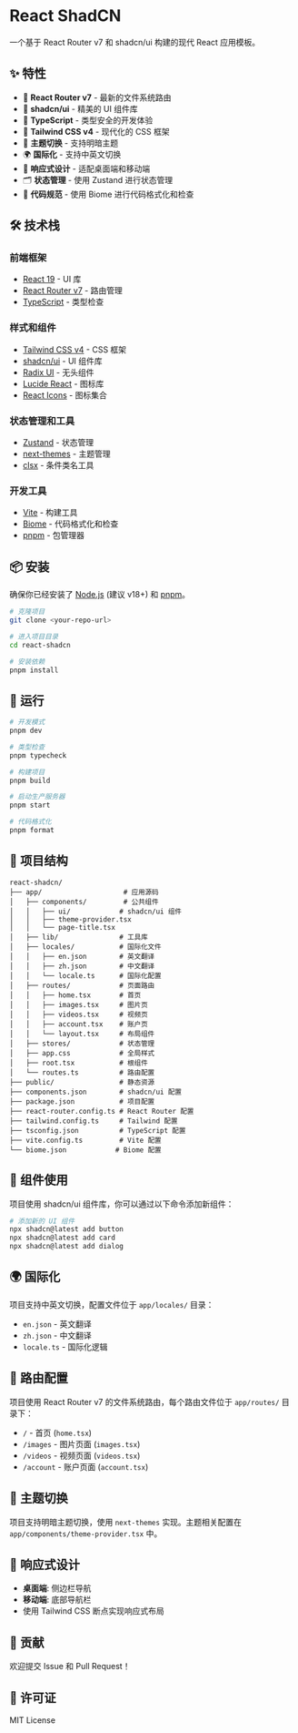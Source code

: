 # React ShadCN

一个基于 React Router v7 和 shadcn/ui 构建的现代 React 应用模板。

## ✨ 特性

- 🚀 **React Router v7** - 最新的文件系统路由
- 🎨 **shadcn/ui** - 精美的 UI 组件库
- 🎯 **TypeScript** - 类型安全的开发体验
- 🌈 **Tailwind CSS v4** - 现代化的 CSS 框架
- 🌙 **主题切换** - 支持明暗主题
- 🌍 **国际化** - 支持中英文切换
- 📱 **响应式设计** - 适配桌面端和移动端
- 🗂️ **状态管理** - 使用 Zustand 进行状态管理
- 🎯 **代码规范** - 使用 Biome 进行代码格式化和检查

## 🛠️ 技术栈

### 前端框架
- [React 19](https://react.dev/) - UI 库
- [React Router v7](https://reactrouter.com/) - 路由管理
- [TypeScript](https://www.typescriptlang.org/) - 类型检查

### 样式和组件
- [Tailwind CSS v4](https://tailwindcss.com/) - CSS 框架
- [shadcn/ui](https://ui.shadcn.com/) - UI 组件库
- [Radix UI](https://www.radix-ui.com/) - 无头组件
- [Lucide React](https://lucide.dev/) - 图标库
- [React Icons](https://react-icons.github.io/react-icons/) - 图标集合

### 状态管理和工具
- [Zustand](https://zustand-demo.pmnd.rs/) - 状态管理
- [next-themes](https://github.com/pacocoursey/next-themes) - 主题管理
- [clsx](https://github.com/lukeed/clsx) - 条件类名工具

### 开发工具
- [Vite](https://vitejs.dev/) - 构建工具
- [Biome](https://biomejs.dev/) - 代码格式化和检查
- [pnpm](https://pnpm.io/) - 包管理器

## 📦 安装

确保你已经安装了 [Node.js](https://nodejs.org/) (建议 v18+) 和 [pnpm](https://pnpm.io/)。

```bash
# 克隆项目
git clone <your-repo-url>

# 进入项目目录
cd react-shadcn

# 安装依赖
pnpm install
```

## 🚀 运行

```bash
# 开发模式
pnpm dev

# 类型检查
pnpm typecheck

# 构建项目
pnpm build

# 启动生产服务器
pnpm start

# 代码格式化
pnpm format
```

## 📁 项目结构

```
react-shadcn/
├── app/                    # 应用源码
│   ├── components/         # 公共组件
│   │   ├── ui/            # shadcn/ui 组件
│   │   ├── theme-provider.tsx
│   │   └── page-title.tsx
│   ├── lib/               # 工具库
│   ├── locales/           # 国际化文件
│   │   ├── en.json        # 英文翻译
│   │   ├── zh.json        # 中文翻译
│   │   └── locale.ts      # 国际化配置
│   ├── routes/            # 页面路由
│   │   ├── home.tsx       # 首页
│   │   ├── images.tsx     # 图片页
│   │   ├── videos.tsx     # 视频页
│   │   ├── account.tsx    # 账户页
│   │   └── layout.tsx     # 布局组件
│   ├── stores/            # 状态管理
│   ├── app.css            # 全局样式
│   ├── root.tsx           # 根组件
│   └── routes.ts          # 路由配置
├── public/                # 静态资源
├── components.json        # shadcn/ui 配置
├── package.json           # 项目配置
├── react-router.config.ts # React Router 配置
├── tailwind.config.ts     # Tailwind 配置
├── tsconfig.json          # TypeScript 配置
├── vite.config.ts         # Vite 配置
└── biome.json            # Biome 配置
```

## 🎨 组件使用

项目使用 shadcn/ui 组件库，你可以通过以下命令添加新组件：

```bash
# 添加新的 UI 组件
npx shadcn@latest add button
npx shadcn@latest add card
npx shadcn@latest add dialog
```

## 🌍 国际化

项目支持中英文切换，配置文件位于 `app/locales/` 目录：

- `en.json` - 英文翻译
- `zh.json` - 中文翻译
- `locale.ts` - 国际化逻辑

## 🎯 路由配置

项目使用 React Router v7 的文件系统路由，每个路由文件位于 `app/routes/` 目录下：

- `/` - 首页 (`home.tsx`)
- `/images` - 图片页面 (`images.tsx`) 
- `/videos` - 视频页面 (`videos.tsx`)
- `/account` - 账户页面 (`account.tsx`)

## 🌙 主题切换

项目支持明暗主题切换，使用 `next-themes` 实现。主题相关配置在 `app/components/theme-provider.tsx` 中。

## 📱 响应式设计

- **桌面端**: 侧边栏导航
- **移动端**: 底部导航栏
- 使用 Tailwind CSS 断点实现响应式布局

## 🤝 贡献

欢迎提交 Issue 和 Pull Request！

## 📄 许可证

MIT License
